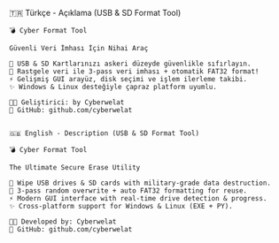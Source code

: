 
🇹🇷 Türkçe - Açıklama (USB & SD Format Tool)

    💣 Cyber Format Tool

    Güvenli Veri İmhası İçin Nihai Araç

    💾 USB & SD Kartlarınızı askeri düzeyde güvenlikle sıfırlayın.
    🔐 Rastgele veri ile 3-pass veri imhası + otomatik FAT32 format!
    ⚡ Gelişmiş GUI arayüz, disk seçimi ve işlem ilerleme takibi.
    ✨ Windows & Linux desteğiyle çapraz platform uyumlu.

    👨‍💻 Geliştirici: by Cyberwelat
    🔗 GitHub: github.com/cyberwelat


    🇬🇧 English - Description (USB & SD Format Tool)

    💣 Cyber Format Tool

    The Ultimate Secure Erase Utility

    💾 Wipe USB drives & SD cards with military-grade data destruction.
    🔐 3-pass random overwrite + auto FAT32 formatting for reuse.
    ⚡ Modern GUI interface with real-time drive detection & progress.
    ✨ Cross-platform support for Windows & Linux (EXE + PY).

    👨‍💻 Developed by: Cyberwelat
    🔗 GitHub: github.com/cyberwelat

